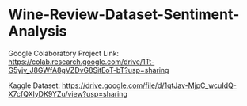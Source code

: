 # Wine-Review-Dataset-Sentiment-Analysis

Google Colaboratory Project Link: https://colab.research.google.com/drive/1Tt-G5yjv_J8GWfA8gVZDvG8SitEoT-bT?usp=sharing

Kaggle Dataset: https://drive.google.com/file/d/1qtJav-MjpC_wcuIdQ-X7cfQXlyDK9YZu/view?usp=sharing
